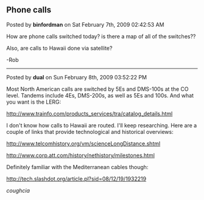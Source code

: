 ## Phone calls
Posted by **binfordman** on Sat February 7th, 2009 02:42:53 AM

How are phone calls switched today? is there a map of all of the switches??

Also, are calls to Hawaii done via satellite?

-Rob

--------------------------------------------------------------------------------

Posted by **dual** on Sun February 8th, 2009 03:52:22 PM

Most North American calls are switched by 5Es and DMS-100s at the CO level.
Tandems include 4Es, DMS-200s, as well as 5Es and 100s. And what you want is the
LERG:

<http://www.trainfo.com/products_services/tra/catalog_details.html>

I don't know how calls to Hawaii are routed. I'll keep researching. Here are a
couple of links that provide technological and historical overviews:

<http://www.telcomhistory.org/vm/scienceLongDistance.shtml>

<http://www.corp.att.com/history/nethistory/milestones.html>

Definitely familiar with the Mediterranean cables though:

<http://tech.slashdot.org/article.pl?sid=08/12/19/1932219>

*coughcia*
